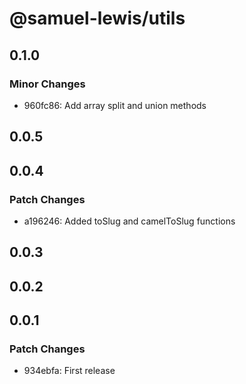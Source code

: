 # @samuel-lewis/utils

## 0.1.0

### Minor Changes

- 960fc86: Add array split and union methods

## 0.0.5

## 0.0.4

### Patch Changes

- a196246: Added toSlug and camelToSlug functions

## 0.0.3

## 0.0.2

## 0.0.1

### Patch Changes

- 934ebfa: First release
